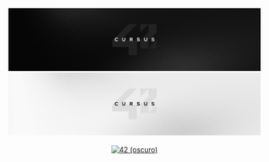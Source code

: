 <div align="center">
   <img src="https://raw.githubusercontent.com/15Galan/42_project-readmes/master/banners/cursus/cursus-dark.png#gh-light-mode-only" alt="42 banner"/>
   <img src="https://raw.githubusercontent.com/15Galan/42_project-readmes/master/banners/cursus/cursus-light.png#gh-dark-mode-only" alt="42 banner"/>
    <br>
    <br>
    <a href='https://profile.intra.42.fr/users/juaparra' target="_blank">
        <img alt='42 (oscuro)' src='https://img.shields.io/badge/Málaga-black?style=flat&logo=42&logoColor=white'/>
    </a>
</div>
